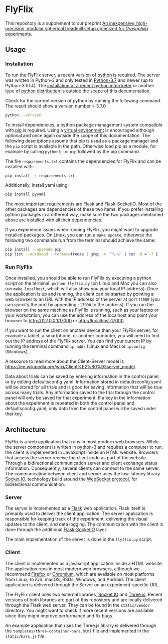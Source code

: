 # FlyFlix

This repository is a supplement to our preprint [An inexpensive, high-precision, modular spherical treadmill setup optimized for *Drosophila* experiments](https://doi.org/10.1101/2021.04.29.442008).

## Usage

### Installation

To run the FlyFlix server, a recent version of [python](https://www.python.org/) is required. The server was written in Python-3 and only tested in [Python-3.7](https://devguide.python.org/#status-of-python-branches) and newer (up to Python-3.10.4). The [installation of a recent python interpreter](https://wiki.python.org/moin/BeginnersGuide/Download) or another type of [python distribution](https://www.anaconda.com/products/individual) is outside the scope of this documentation.

Check for the current version of python by running the following command. The result should show a version number > 3.7.0

```sh
python --version
```

To install dependencies, a python package management system compatible with [pip](https://pip.pypa.io/en/stable/) is required. Using a [virtual environment](https://packaging.python.org/guides/installing-using-pip-and-virtual-environments/#creating-a-virtual-environment) is encouraged although optional and once again outside the scope of this documentation. The following descriptions assume that pip is used as a package manager and the `pip` script is available in the path. Otherwise load pip as a module, for example by calling `python3 -m pip` followed by the pip command.

The file `requirements.txt` contains the dependencies for FlyFlix and can be installed with:

```sh
pip install -r requirements.txt
```

Additionally, install yaml using:

```sh
pip install pyyaml
```

The most important requirements are [Flask](https://pypi.org/project/Flask/) and [Flask-SocketIO](https://pypi.org/project/Flask-SocketIO/). Most of the other packages are dependencies of these two items. If you prefer installing python packages in a different way, make sure the two packages mentioned above are installed with all their dependencies.

If you experience issues when running FlyFlix, you might want to upgrade installed packages. On Linux, you can run a `make update`, otherwise the following two commands run from the terminal should achieve the same:

```sh
pip install --upgrade pip
pip list --outdated --format=freeze | grep -v '^\-e' | cut -d = -f 1  | xargs -n1 pip install -U
```

### Run FlyFlix

Once installed, you should be able to run FlyFlix by executing a python script on the terminal: `python flyflix.py` (on Linux and Mac you can also run `make localhost`, which will also show you your local IP address). Once the application is up and running, the client can be started by pointing a web browser to an URL with the IP address of the server at port `17000` (you can specify the port by appending `:17000` to the address). If you run the browser on the same machine as FlyFlix is running, such as your laptop or your workstation, you can use the address of the localhost and point your browser to <http://127.0.0.1:17000> or <http://localhost:17000>. 

If you want to run the client on another device than your FlyFlix server, for example a tablet, a smartphone, or another computer, you will need to find out the IP address of the FlyFlix server. You can find your current IP by running the terminal command `ip addr` (Linux and Mac) or `ipconfig` (Windows). 

A resource to read more about the Client-Server model is <https://en.wikipedia.org/wiki/Client%E2%80%93server_model>. 

Data about trials can be saved by entering information in the control panel or by editing defaultsconfig.yaml.
Information stored in defaultsconfig.yaml will be stored for all trials and is good for saving information that will be true across many trials.
Any information saved to the trial through the control panel will only be saved for that experiment.
If a key in the information about the experiment is repeated in both the control panel and defaultsconfig.yaml, only data from the control panel will be saved under that key.

## Architecture

FlyFlix is a web application that runs in most modern web browsers. While the server component is written in python-3 and requires a computer to run, the client is implemented in JavaScript inside an HTML website. Browsers that access the server receive the client code as part of the website. Through a bidirectional communication server and client exchange status information. Consequently, several clients can connect to the same server. The communication between client and server uses the low-latency library [Socket.IO](https://socket.io/), technology build around the [WebSocket protocol](https://en.wikipedia.org/wiki/WebSocket), for bidirectional communication.

### Server

The server is implemented as a [Flask](https://flask.palletsprojects.com) web application. Flask itself is primarily used to deliver the client application. The server application is responsible for keeping track of the experiment, delivering the visual updates to the client, and data logging. The communication with the client is done through the additional [Flask-SocketIO](https://flask-socketio.readthedocs.io) layer.

The main implementation of the server is done in the `flyflix.py` script.

### Client

The client is implemented as a javascript application inside a HTML website. The application runs in most modern web browsers, although we recommend [Firefox](https://en.wikipedia.org/wiki/Firefox) or [Chromium](https://en.wikipedia.org/wiki/Chromium_(web_browser)), which are available on most platforms from Linux, to iOS, macOS, BSDs, Windows, and Android. The client application is delivered through the Server on an experiment-specific URL.

The FlyFlix client uses two external libraries, [Socket.IO](https://socket.io/) and [Three.js](https://threejs.org/). Recent versions of both libraries are part of this repository and are locally delivered through the Flask web server. They can be found in the `static/vendor` directory. You might want to check if more recent versions are available since they might improve performance and fix bugs.

An example application that uses the Three.js library is delivered through the `templates/three-container-bars.html` file and implemented in the `static/bars.js` file.
